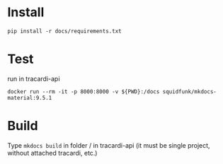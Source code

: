 # Install
```
pip install -r docs/requirements.txt 
```


# Test
run in tracardi-api
```
docker run --rm -it -p 8000:8000 -v ${PWD}:/docs squidfunk/mkdocs-material:9.5.1
```

# Build
Type `mkdocs build` in folder / in tracardi-api (it must be single project, without attached tracardi, etc.)